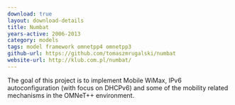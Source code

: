 ```yaml
---
download: true
layout: download-details
title: Numbat
years-active: 2006-2013
category: models
tags: model framework omnetpp4 omnetpp3
github-url: https://github.com/tomaszmrugalski/numbat
website-url: http://klub.com.pl/numbat/
---
```


The goal of this project is to implement Mobile WiMax, IPv6 autoconfiguration
(with focus on DHCPv6) and some of the mobility related mechanisms in the
OMNeT++ environment.
